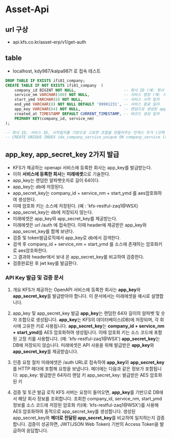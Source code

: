# Asset-Api

## url 구상

- api.kfs.co.kr/asset-erp/v1/get-auth

## table

- localhost, kdy987/kalpa987! 로 접속 테스트

```sql
DROP TABLE IF EXISTS ifi01_company;
CREATE TABLE IF NOT EXISTS ifi01_company  (
    company_id BIGINT NOT NULL,             		-- 회사 ID (예: 회사 이름 또는 고유 식별자)
    service_nm VARCHAR(100) NOT NULL,             	-- 서비스 명칭 (예: 서비스 이름 또는 고유 식별자)
    start_ymd VARCHAR(8) NOT NULL,                	-- 서비스 시작 일자
    end_ymd VARCHAR(8) NOT NULL DEFAULT '99991231', -- 서비스 종료 일자
    app_key VARCHAR(64) NOT NULL,                 	-- 랜덤으로 생성된 appKey (회사에 제공한 고유 키)
    created_at TIMESTAMP DEFAULT CURRENT_TIMESTAMP, -- 레코드 생성 일자
    PRIMARY KEY(company_id, service_nm)
);

-- 회사 ID, 서비스 ID, 시작일자를 기반으로 고유한 조합을 만들어주는 인덱스 추가 (선택 사항)
-- CREATE UNIQUE INDEX idx_company_service_unique ON company_service (company_id, service_id, start_date);
```

## app_key, app_secret_key 2가지 발급

- KFS가 제공하는 openapi 서비스에 등록한 회사는 app_key를 발급받는다.
- 이하 **서비스에 등록한 회사**는 **미래에셋**으로 기술한다.
- app_key는 랜덤한 알파벳숫자로 길이 64이다.
- app_key는 db에 저장된다.
- app_secret_key는 company_id + service_nm + start_ymd 를 aes암호화하여 생성한다.
- 이때 암호화 키는 소스에 저장된다. (예 : 'kfs-restful-zaq1@WSX)
- app_secret_key는 db에 저장되지 않는다.
- 미래에셋은 app_key와  app_secret_key를 제공받는다.
- 미래에셋은 url /auth 에 접속한다. 이때 header에 제공받은 app_key와 app_secret_key를 함께 보낸다.
- 검증 및 token발급로직에서 app_key로 db에서 검색한다.
- 검색 후 company_id + service_nm + start_ymd 를 소스에 존재하는 암호화키로  aes암호화한다.
- 그 결과와 header에서 보내 온 app_secret_key를 비교하여 검증한다.
- 검증완료된 후 jwt key를 발급환다.

### API Key 발급 및 검증 문서

1. 개요
KFS가 제공하는 OpenAPI 서비스에 등록한 회사는 **app_key**와 **app_secret_key**를 발급받아야 합니다.
이 문서에서는 미래에셋을 예시로 설명합니다.

2. app_key 및 app_secret_key 발급
**app_key**는 랜덤한 64자 길이의 알파벳 및 숫자 조합으로 생성됩니다.
**app_key**는 KFS의 데이터베이스(DB)에 저장되며, 각 회사에 고유한 키로 사용됩니다.
**app_secret_key**는 **company_id + service_nm + start_ymd**를 AES 암호화하여 생성됩니다.
이때 암호화 키는 소스 코드에 포함된 고정 키를 사용합니다. (예: 'kfs-restful-zaq1@WSX')
**app_secret_key**는 DB에 저장되지 않습니다.
미래에셋은 API 사용을 위해 발급받은 **app_key**와 **app_secret_key**를 제공받습니다.

3. 인증 요청 절차
미래에셋은 /auth URL로 접속하여 **app_key**와 **app_secret_key**를 HTTP 헤더에 포함해 요청을 보냅니다.
헤더에는 다음과 같은 정보가 포함됩니다:
app_key: 발급받은 64자리 랜덤 키
app_secret_key: 발급받은 AES 암호화된 키

4. 검증 및 토큰 발급 로직
KFS 서버는 요청이 들어오면, **app_key**를 기반으로 DB에서 해당 회사 정보를 조회합니다.
조회한 company_id, service_nm, start_ymd 정보를 소스 코드에 저장된 암호화 키(예: 'kfs-restful-zaq1@WSX')를 사용해 AES 암호화하여 동적으로 app_secret_key를 생성합니다.
생성된 app_secret_key와 **헤더로 전달된 app_secret_key**를 비교하여 일치하는지 검증합니다.
검증이 성공하면, JWT(JSON Web Token) 기반의 Access Token을 발급하여 응답합니다.